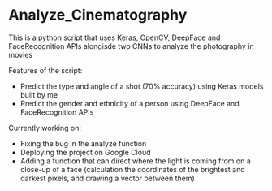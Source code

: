# Analyze_Cinematography
This is a python script that uses Keras, OpenCV, DeepFace and FaceRecognition APIs alongisde two CNNs to analyze the photography in movies

Features of the script:
 - Predict the type and angle of a shot (70% accuracy) using Keras models built by me
 - Predict the gender and ethnicity of a person using DeepFace and FaceRecognition APIs
 
 Currently working on:
  - Fixing the bug in the analyze function
  - Deploying the project on Google Cloud
  - Adding a function that can direct where the light is coming from on a close-up of a face (calculation the coordinates of the brightest and darkest pixels, and drawing a vector between them)
  
